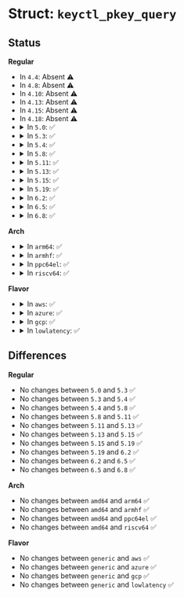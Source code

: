 # Struct: <code>keyctl_pkey_query</code>

## Status
<b>Regular</b>
<ul>
<li>
In <code>4.4</code>: Absent ⚠️
</li>
<li>
In <code>4.8</code>: Absent ⚠️
</li>
<li>
In <code>4.10</code>: Absent ⚠️
</li>
<li>
In <code>4.13</code>: Absent ⚠️
</li>
<li>
In <code>4.15</code>: Absent ⚠️
</li>
<li>
In <code>4.18</code>: Absent ⚠️
</li>
<li>
<details>
<summary>In <code>5.0</code>: ✅</summary>

```c
struct keyctl_pkey_query {
    __u32 supported_ops;
    __u32 key_size;
    __u16 max_data_size;
    __u16 max_sig_size;
    __u16 max_enc_size;
    __u16 max_dec_size;
    __u32 __spare[10];
};
```
</details>
</li>
<li>
<details>
<summary>In <code>5.3</code>: ✅</summary>

```c
struct keyctl_pkey_query {
    __u32 supported_ops;
    __u32 key_size;
    __u16 max_data_size;
    __u16 max_sig_size;
    __u16 max_enc_size;
    __u16 max_dec_size;
    __u32 __spare[10];
};
```
</details>
</li>
<li>
<details>
<summary>In <code>5.4</code>: ✅</summary>

```c
struct keyctl_pkey_query {
    __u32 supported_ops;
    __u32 key_size;
    __u16 max_data_size;
    __u16 max_sig_size;
    __u16 max_enc_size;
    __u16 max_dec_size;
    __u32 __spare[10];
};
```
</details>
</li>
<li>
<details>
<summary>In <code>5.8</code>: ✅</summary>

```c
struct keyctl_pkey_query {
    __u32 supported_ops;
    __u32 key_size;
    __u16 max_data_size;
    __u16 max_sig_size;
    __u16 max_enc_size;
    __u16 max_dec_size;
    __u32 __spare[10];
};
```
</details>
</li>
<li>
<details>
<summary>In <code>5.11</code>: ✅</summary>

```c
struct keyctl_pkey_query {
    __u32 supported_ops;
    __u32 key_size;
    __u16 max_data_size;
    __u16 max_sig_size;
    __u16 max_enc_size;
    __u16 max_dec_size;
    __u32 __spare[10];
};
```
</details>
</li>
<li>
<details>
<summary>In <code>5.13</code>: ✅</summary>

```c
struct keyctl_pkey_query {
    __u32 supported_ops;
    __u32 key_size;
    __u16 max_data_size;
    __u16 max_sig_size;
    __u16 max_enc_size;
    __u16 max_dec_size;
    __u32 __spare[10];
};
```
</details>
</li>
<li>
<details>
<summary>In <code>5.15</code>: ✅</summary>

```c
struct keyctl_pkey_query {
    __u32 supported_ops;
    __u32 key_size;
    __u16 max_data_size;
    __u16 max_sig_size;
    __u16 max_enc_size;
    __u16 max_dec_size;
    __u32 __spare[10];
};
```
</details>
</li>
<li>
<details>
<summary>In <code>5.19</code>: ✅</summary>

```c
struct keyctl_pkey_query {
    __u32 supported_ops;
    __u32 key_size;
    __u16 max_data_size;
    __u16 max_sig_size;
    __u16 max_enc_size;
    __u16 max_dec_size;
    __u32 __spare[10];
};
```
</details>
</li>
<li>
<details>
<summary>In <code>6.2</code>: ✅</summary>

```c
struct keyctl_pkey_query {
    __u32 supported_ops;
    __u32 key_size;
    __u16 max_data_size;
    __u16 max_sig_size;
    __u16 max_enc_size;
    __u16 max_dec_size;
    __u32 __spare[10];
};
```
</details>
</li>
<li>
<details>
<summary>In <code>6.5</code>: ✅</summary>

```c
struct keyctl_pkey_query {
    __u32 supported_ops;
    __u32 key_size;
    __u16 max_data_size;
    __u16 max_sig_size;
    __u16 max_enc_size;
    __u16 max_dec_size;
    __u32 __spare[10];
};
```
</details>
</li>
<li>
<details>
<summary>In <code>6.8</code>: ✅</summary>

```c
struct keyctl_pkey_query {
    __u32 supported_ops;
    __u32 key_size;
    __u16 max_data_size;
    __u16 max_sig_size;
    __u16 max_enc_size;
    __u16 max_dec_size;
    __u32 __spare[10];
};
```
</details>
</li>
</ul>
<b>Arch</b>
<ul>
<li>
<details>
<summary>In <code>arm64</code>: ✅</summary>

```c
struct keyctl_pkey_query {
    __u32 supported_ops;
    __u32 key_size;
    __u16 max_data_size;
    __u16 max_sig_size;
    __u16 max_enc_size;
    __u16 max_dec_size;
    __u32 __spare[10];
};
```
</details>
</li>
<li>
<details>
<summary>In <code>armhf</code>: ✅</summary>

```c
struct keyctl_pkey_query {
    __u32 supported_ops;
    __u32 key_size;
    __u16 max_data_size;
    __u16 max_sig_size;
    __u16 max_enc_size;
    __u16 max_dec_size;
    __u32 __spare[10];
};
```
</details>
</li>
<li>
<details>
<summary>In <code>ppc64el</code>: ✅</summary>

```c
struct keyctl_pkey_query {
    __u32 supported_ops;
    __u32 key_size;
    __u16 max_data_size;
    __u16 max_sig_size;
    __u16 max_enc_size;
    __u16 max_dec_size;
    __u32 __spare[10];
};
```
</details>
</li>
<li>
<details>
<summary>In <code>riscv64</code>: ✅</summary>

```c
struct keyctl_pkey_query {
    __u32 supported_ops;
    __u32 key_size;
    __u16 max_data_size;
    __u16 max_sig_size;
    __u16 max_enc_size;
    __u16 max_dec_size;
    __u32 __spare[10];
};
```
</details>
</li>
</ul>
<b>Flavor</b>
<ul>
<li>
<details>
<summary>In <code>aws</code>: ✅</summary>

```c
struct keyctl_pkey_query {
    __u32 supported_ops;
    __u32 key_size;
    __u16 max_data_size;
    __u16 max_sig_size;
    __u16 max_enc_size;
    __u16 max_dec_size;
    __u32 __spare[10];
};
```
</details>
</li>
<li>
<details>
<summary>In <code>azure</code>: ✅</summary>

```c
struct keyctl_pkey_query {
    __u32 supported_ops;
    __u32 key_size;
    __u16 max_data_size;
    __u16 max_sig_size;
    __u16 max_enc_size;
    __u16 max_dec_size;
    __u32 __spare[10];
};
```
</details>
</li>
<li>
<details>
<summary>In <code>gcp</code>: ✅</summary>

```c
struct keyctl_pkey_query {
    __u32 supported_ops;
    __u32 key_size;
    __u16 max_data_size;
    __u16 max_sig_size;
    __u16 max_enc_size;
    __u16 max_dec_size;
    __u32 __spare[10];
};
```
</details>
</li>
<li>
<details>
<summary>In <code>lowlatency</code>: ✅</summary>

```c
struct keyctl_pkey_query {
    __u32 supported_ops;
    __u32 key_size;
    __u16 max_data_size;
    __u16 max_sig_size;
    __u16 max_enc_size;
    __u16 max_dec_size;
    __u32 __spare[10];
};
```
</details>
</li>
</ul>

## Differences
<b>Regular</b>
<ul>
<li>
No changes between <code>5.0</code> and <code>5.3</code> ✅
</li>
<li>
No changes between <code>5.3</code> and <code>5.4</code> ✅
</li>
<li>
No changes between <code>5.4</code> and <code>5.8</code> ✅
</li>
<li>
No changes between <code>5.8</code> and <code>5.11</code> ✅
</li>
<li>
No changes between <code>5.11</code> and <code>5.13</code> ✅
</li>
<li>
No changes between <code>5.13</code> and <code>5.15</code> ✅
</li>
<li>
No changes between <code>5.15</code> and <code>5.19</code> ✅
</li>
<li>
No changes between <code>5.19</code> and <code>6.2</code> ✅
</li>
<li>
No changes between <code>6.2</code> and <code>6.5</code> ✅
</li>
<li>
No changes between <code>6.5</code> and <code>6.8</code> ✅
</li>
</ul>
<b>Arch</b>
<ul>
<li>
No changes between <code>amd64</code> and <code>arm64</code> ✅
</li>
<li>
No changes between <code>amd64</code> and <code>armhf</code> ✅
</li>
<li>
No changes between <code>amd64</code> and <code>ppc64el</code> ✅
</li>
<li>
No changes between <code>amd64</code> and <code>riscv64</code> ✅
</li>
</ul>
<b>Flavor</b>
<ul>
<li>
No changes between <code>generic</code> and <code>aws</code> ✅
</li>
<li>
No changes between <code>generic</code> and <code>azure</code> ✅
</li>
<li>
No changes between <code>generic</code> and <code>gcp</code> ✅
</li>
<li>
No changes between <code>generic</code> and <code>lowlatency</code> ✅
</li>
</ul>
